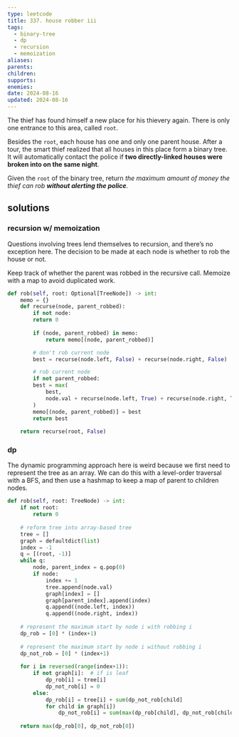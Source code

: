 ```yaml
---
type: leetcode
title: 337. house robber iii
tags:
  - binary-tree
  - dp
  - recursion
  - memoization
aliases: 
parents: 
children: 
supports: 
enemies: 
date: 2024-08-16
updated: 2024-08-16
---
```


The thief has found himself a new place for his thievery again. There is only one entrance to this area, called `root`.

Besides the `root`, each house has one and only one parent house. After a tour, the smart thief realized that all houses in this place form a binary tree. It will automatically contact the police if **two directly-linked houses were broken into on the same night**.

Given the `root` of the binary tree, return _the maximum amount of money the thief can rob **without alerting the police**_.

## solutions

### recursion w/ memoization

Questions involving trees lend themselves to recursion, and there’s no exception here. The decision to be made at each node is whether to rob the house or not.

Keep track of whether the parent was robbed in the recursive call. Memoize with a map to avoid duplicated work.

```python
def rob(self, root: Optional[TreeNode]) -> int:
	memo = {}
	def recurse(node, parent_robbed):
		if not node:
		return 0
	  
		if (node, parent_robbed) in memo:
			return memo[(node, parent_robbed)]

		# don't rob current node
		best = recurse(node.left, False) + recurse(node.right, False)

		# rob current node
		if not parent_robbed:
		best = max(
			best,
			node.val + recurse(node.left, True) + recurse(node.right, True)
		)
		memo[(node, parent_robbed)] = best
		return best
	  
	return recurse(root, False)
```

### dp

The dynamic programming approach here is weird because we first need to represent the tree as an array. We can do this with a level-order traversal with a BFS, and then use a hashmap to keep a map of parent to children nodes.

```python
def rob(self, root: TreeNode) -> int:
	if not root:
		return 0
	
	# reform tree into array-based tree
	tree = []
	graph = defaultdict(list)
	index = -1
	q = [(root, -1)]
	while q:
		node, parent_index = q.pop(0)
		if node:
			index += 1
			tree.append(node.val)
			graph[index] = []
			graph[parent_index].append(index)
			q.append((node.left, index))
			q.append((node.right, index))
	
	# represent the maximum start by node i with robbing i
	dp_rob = [0] * (index+1)
	
	# represent the maximum start by node i without robbing i
	dp_not_rob = [0] * (index+1)
	
	for i in reversed(range(index+1)):
		if not graph[i]:  # if is leaf
			dp_rob[i] = tree[i]
			dp_not_rob[i] = 0
		else:
			dp_rob[i] = tree[i] + sum(dp_not_rob[child]
			for child in graph[i])
				dp_not_rob[i] = sum(max(dp_rob[child], dp_not_rob[child] for child in graph[i])
	
	return max(dp_rob[0], dp_not_rob[0])
```
